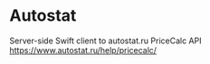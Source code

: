 # Autostat

Server-side Swift client to autostat.ru PriceCalc API https://www.autostat.ru/help/pricecalc/
